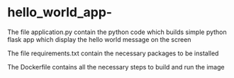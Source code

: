 # hello_world_app-


The file application.py contain the python code which builds simple python flask app which display the hello world message on the screen

The file requirements.txt contain the necessary packages to be installed


The Dockerfile contains all the necessary steps to build and run the image



